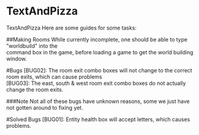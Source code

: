 # TextAndPizza
TextAndPizza
Here are some guides for some tasks:

##Making Rooms
While currently incomplete, one should be able to type "worldbuild" into the
<br />command box in the game, before loading a game to get the world building window.

#Bugs
[BUG02]: The room exit combo boxes will not change to the correct room exits, which can cause problems <br />
[BUG03]: The east, south & west room exit combo boxes do not actually change the room exits.

###Note
Not all of these bugs have unknown reasons, some we just have not gotten around to fixing yet.

#Solved Bugs
[BUG01]: Entity health box will accept letters, which causes problems. <br />
